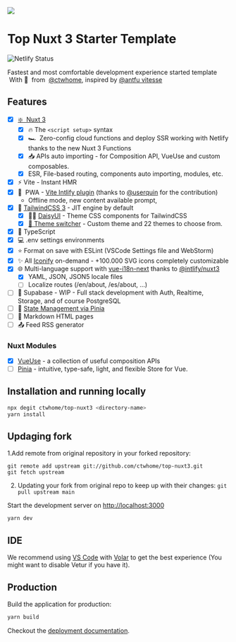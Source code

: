 ![](https://user-images.githubusercontent.com/4195550/147338199-cff47e80-f05c-4b3d-afe0-1c7b8aad08e4.png)

# Top Nuxt 3 Starter Template

![Netlify Status](https://api.netlify.com/api/v1/badges/76c6759d-35ef-4432-816a-a45faa514aa7/deploy-status)

Fastest and most comfortable development experience started template  
 With 💚  from  [@ctwhome](https://github.com/ctwhome), inspired by [@antfu vitesse](https://github.com/antfu/vitesse)

## Features

*   [x] [❇️  Nuxt 3](https://v3.nuxtjs.org)
    * [x] 🔥 The `<script setup>` syntax
    * [x] 🏎  Zero-config cloud functions and deploy SSR working with Netlify thanks to the new Nuxt 3 Functions
    * [x] 📥 APIs auto importing - for Composition API, VueUse and custom composables.
    * [x] ESR, File-based routing, components auto importing, modules, etc.
*   [x] ⚡️ Vite - Instant HMR
*   [x] 📴  PWA - [Vite Intlify plugin](https://github.com/antfu/vite-plugin-pwa) (thanks to [@userquin](https://github.com/userquin) for the contribution)
    *   Offline mode, new content available prompt,
*   [x] 🎨 [TailwindCSS 3](https://tailwindcss.com/) - JIT engine by default
    *   [x] 👩‍🎨 [DaisyUI](https://daisyui.com) - Theme CSS components for TailwindCSS
    *   [x] [🌈 Theme switcher](https://github.com/saadeghi/theme-change) - Custom theme and 22 themes to choose from.
*   [x] 🦾 TypeScript
*   [x] 💻 .env settings environments
*   [x] ⭐️ Format on save with ESLint (VSCode Settings file and WebStorm)
*   [x] ✨ All [Iconify](https://iconify.design/) on-demand - +100.000 SVG icons completely customizable
*   [x] 🌐 Multi-language support with [vue-i18n-next](https://github.com/intlify/vue-i18n-next) thanks to [@intlify/nuxt3](https://github.com/intlify/nuxt3)
    *   [x] YAML, JSON, JSON5 locale files
    *   [ ] Localize routes (/en/about, /es/about, ...)
*   [ ] 🐘 Supabase - WIP - Full stack development with Auth, Realtime, Storage, and of course PostgreSQL
*   [ ] 🍍 [State Management via Pinia](https://pinia.esm.dev/)
*   [ ] 📄 Markdown HTML pages
*   [ ] 📤 Feed RSS generator

### Nuxt Modules

*   [x] [VueUse](https://github.com/vueuse/vueuse) - a collection of useful composition APIs
*   [ ] [Pinia](https://pinia.esm.dev/) - intuitive, type-safe, light, and flexible Store for Vue.

## Installation and running locally

```bash
npx degit ctwhome/top-nuxt3 <directory-name>
yarn install
```
## Updaging fork

1.Add remote from original repository in your forked repository:
```shell
git remote add upstream git://github.com/ctwhome/top-nuxt3.git
git fetch upstream
```
2. Updating your fork from original repo to keep up with their changes:
```git pull upstream main```

Start the development server on [http://localhost:3000](http://localhost:3000)

```bash
yarn dev
```

## IDE

We recommend using [VS Code](https://code.visualstudio.com/) with [Volar](https://github.com/johnsoncodehk/volar) to get the best experience (You might want to disable Vetur if you have it).

## Production

Build the application for production:

```bash
yarn build
```

Checkout the [deployment documentation](https://v3.nuxtjs.org/docs/deployment).
